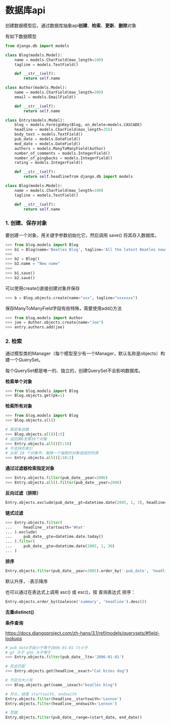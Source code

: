 # 数据库api

创建数据模型后，通过数据库抽象api**创建**、**检索**、**更新**、**删除**对象



有如下数据模型

```python
from django.db import models

class Blog(models.Model):
    name = models.CharField(max_length=100)
    tagline = models.TextField()

    def __str__(self):
        return self.name

class Author(models.Model):
    name = models.CharField(max_length=200)
    email = models.EmailField()

    def __str__(self):
        return self.name

class Entry(models.Model):
    blog = models.ForeignKey(Blog, on_delete=models.CASCADE)
    headline = models.CharField(max_length=255)
    body_text = models.TextField()
    pub_date = models.DateField()
    mod_date = models.DateField()
    authors = models.ManyToManyField(Author)
    number_of_comments = models.IntegerField()
    number_of_pingbacks = models.IntegerField()
    rating = models.IntegerField()

    def __str__(self):
        return self.headlinefrom django.db import models

class Blog(models.Model):
    name = models.CharField(max_length=100)
    tagline = models.TextField()

    def __str__(self):
        return self.name
```



### 1. 创建、保存对象

要创建一个对象，用关键字参数初始化它，然后调用 save() 将其存入数据库。

```python
>>> from blog.models import Blog
>>> b1 = Blog(name='Beatles Blog', tagline='All the latest Beatles news.')
>>>
>>> b2 = Blog()
>>> b2.name = "New name"
>>> 
>>> b1.save()
>>> b2.save()
```

可以使用create()直接创建对象并保存

```python
>>> b = Blog.objects.create(name="xxx", tagline="xxxxxxx")
```

保存ManyToManyField字段有些特殊，需要使用add()方法

```python
>>> from blog.models import Author
>>> joe = Author.objects.create(name="Joe")
>>> entry.authors.add(joe)
```



### 2. 检索

通过模型类的Manager（每个模型至少有一个Manager，默认名称是objects）构建一个QuerySet。

每个QuerySet都是唯一的、独立的，创建QuerySet不会影响数据库。

**检索单个对象**

```python
>>> from blog.models import Blog
>>> Blog.objects.get(pk=1)
```

**检索所有对象**

```python
>>> from blog.models import Blog
>>> Blog.objects.all()

# 限定条目数
>>> Blog.objects.all()[:5]
# 返回第6至第10个对象
>>> Entry.objects.all()[5:10]
# 不支持负索引
# 从前 10 个对象中，每隔一个抽取的对象组成的列表
>>> Entry.objects.all()[:10:2]
```

**通过过滤器检索指定对象**

```python
>>> Entry.objects.filter(pub_date__year=2006)
>>> Entry.objects.all().filter(pub_date__year=2006)
```

**反向过滤（排除）**

```python
Entry.objects.exclude(pub_date__gt=datetime.date(2005, 1, 3), headline='Hello')
```

**链式过滤**

```python
>>> Entry.objects.filter(
...     headline__startswith='What'
... ).exclude(
...     pub_date__gte=datetime.date.today()
... ).filter(
...     pub_date__gte=datetime.date(2005, 1, 30)
... )
```

**排序**

```python
Entry.objects.filter(pub_date__year=2005).order_by('-pub_date', 'headline')
```

默认升序，`-`表示降序

也可以通过在表达式上调用 asc() 或 esc()，按 查询表达式 排序：

```python
Entry.objects.order_by(Coalesce('summary', 'headline').desc())
```

**去重distinct()**

**条件查询**

https://docs.djangoproject.com/zh-hans/3.1/ref/models/querysets/#field-lookups

```python
# pub_date字段小于等于2006-01-01 lt小于
# gt 大于 gte 大于等于
>>> Entry.objects.filter(pub_date__lte='2006-01-01')

# 完全匹配
>>> Entry.objects.get(headline__exact="Cat bites dog")

# 不区分大小写
>>> Blog.objects.get(name__iexact="beatles blog")

# 开头、结尾 startswith, endswith
Entry.objects.filter(headline__startswith='Lennon')
Entry.objects.filter(headline__endswith='Lennon')

# 范围
Entry.objects.filter(pub_date__range=(start_date, end_date))
```

